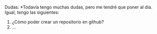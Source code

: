 Dudas:
*Todavía tengo muchas dudas, pero me tendré que poner al día. Igual, tengo las siguientes:
1) ¿Cómo poder crear un repositorio en github?
2) ...
